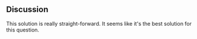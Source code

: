 ## Discussion

This solution is really straight-forward.
It seems like it's the best solution for this question.